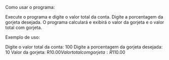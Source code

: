 Como usar o programa:

Execute o programa e digite o valor total da conta.
Digite a porcentagem da gorjeta desejada.
O programa calculará e exibirá o valor da gorjeta e o valor total com gorjeta.

Exemplo de uso:

Digite o valor total da conta: 100
Digite a porcentagem da gorjeta desejada: 10
Valor da gorjeta: R$10.00
Valor total com gorjeta: R$110.00
